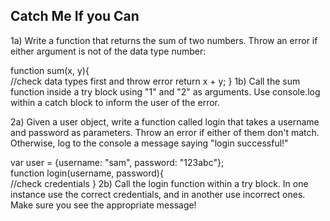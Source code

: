 ## Catch Me If you Can

1a) Write a function that returns the sum of two numbers. Throw an error if either argument is not of the data type number:

function sum(x, y){  
  //check data types first and throw error
  return x + y;
}
1b) Call the sum function inside a try block using "1" and "2" as arguments. Use console.log within a catch block to inform the user of the error.

2a) Given a user object, write a function called login that takes a username and password as parameters. Throw an error if either of them don't match. Otherwise, log to the console a message saying "login successful!"

var user = {username: "sam", password: "123abc"};  
function login(username, password){  
  //check credentials
}
2b) Call the login function within a try block. In one instance use the correct credentials, and in another use incorrect ones. Make sure you see the appropriate message!